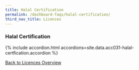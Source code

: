 ```yaml
---
title: Halal Certification
permalink: /dashboard-faqs/halal-certification/
third_nav_title: Licences
---
```


### Halal Certification

{% include accordion.html accordions=site.data.acc031-halal-certfication.accordion %}

[Back to Licences Overview](/licences/)